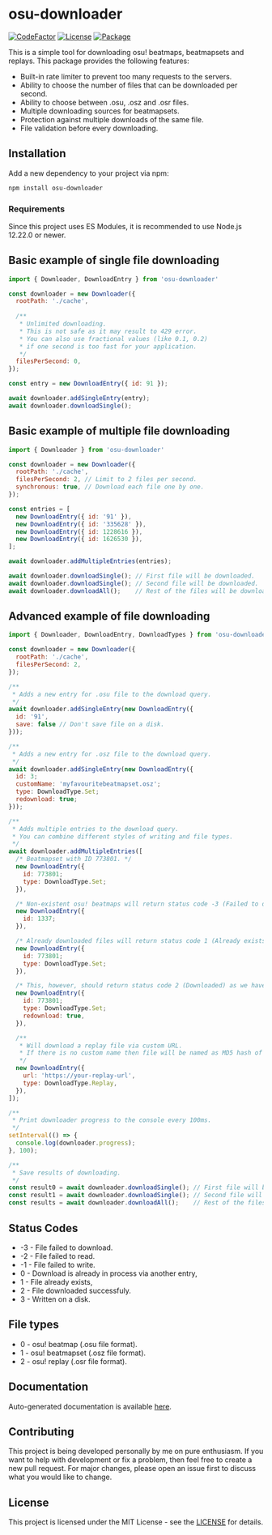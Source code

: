 # osu-downloader
[![CodeFactor](https://img.shields.io/codefactor/grade/github/kionell/osu-downloader)](https://www.codefactor.io/repository/github/kionell/osu-downloader)
[![License](https://img.shields.io/github/license/kionell/osu-downloader)](https://github.com/kionell/osu-downloader/blob/master/LICENSE)
[![Package](https://img.shields.io/npm/v/osu-downloader)](https://www.npmjs.com/package/osu-downloader)


This is a simple tool for downloading osu! beatmaps, beatmapsets and replays.
This package provides the following features:

- Built-in rate limiter to prevent too many requests to the servers.
- Ability to choose the number of files that can be downloaded per second.
- Ability to choose between .osu, .osz and .osr files.
- Multiple downloading sources for beatmapsets.
- Protection against multiple downloads of the same file.
- File validation before every downloading.

## Installation

Add a new dependency to your project via npm:

```bash
npm install osu-downloader
```

### Requirements

Since this project uses ES Modules, it is recommended to use Node.js 12.22.0 or newer.

## Basic example of single file downloading

```js
import { Downloader, DownloadEntry } from 'osu-downloader'

const downloader = new Downloader({
  rootPath: './cache', 
  
  /**
   * Unlimited downloading.
   * This is not safe as it may result to 429 error.
   * You can also use fractional values (like 0.1, 0.2)
   * if one second is too fast for your application. 
   */
  filesPerSecond: 0, 
});

const entry = new DownloadEntry({ id: 91 });

await downloader.addSingleEntry(entry);
await downloader.downloadSingle();
```

## Basic example of multiple file downloading

```js
import { Downloader } from 'osu-downloader'

const downloader = new Downloader({
  rootPath: './cache', 
  filesPerSecond: 2, // Limit to 2 files per second.
  synchronous: true, // Download each file one by one.
});

const entries = [
  new DownloadEntry({ id: '91' }),
  new DownloadEntry({ id: '335628' }),
  new DownloadEntry({ id: 1228616 }),
  new DownloadEntry({ id: 1626530 }),
];

await downloader.addMultipleEntries(entries);

await downloader.downloadSingle(); // First file will be downloaded.
await downloader.downloadSingle(); // Second file will be downloaded.
await downloader.downloadAll();    // Rest of the files will be downloaded.
```

## Advanced example of file downloading

```js
import { Downloader, DownloadEntry, DownloadTypes } from 'osu-downloader'

const downloader = new Downloader({
  rootPath: './cache', 
  filesPerSecond: 2,
});

/**
 * Adds a new entry for .osu file to the download query.
 */
await downloader.addSingleEntry(new DownloadEntry({
  id: '91',
  save: false // Don't save file on a disk.
}));

/**
 * Adds a new entry for .osz file to the download query.
 */
await downloader.addSingleEntry(new DownloadEntry({
  id: 3;
  customName: 'myfavouritebeatmapset.osz';
  type: DownloadType.Set;
  redownload: true;
}));

/**
 * Adds multiple entries to the download query.
 * You can combine different styles of writing and file types.
 */
await downloader.addMultipleEntries([
  /* Beatmapset with ID 773801. */
  new DownloadEntry({
    id: 773801;
    type: DownloadType.Set;
  }),

  /* Non-existent osu! beatmaps will return status code -3 (Failed to download) */
  new DownloadEntry({
    id: 1337;
  }),

  /* Already downloaded files will return status code 1 (Already exists). */
  new DownloadEntry({
    id: 773801;
    type: DownloadType.Set;
  }),

  /* This, however, should return status code 2 (Downloaded) as we have redownload flag. */
  new DownloadEntry({
    id: 773801;
    type: DownloadType.Set;
    redownload: true,
  }),

  /** 
   * Will download a replay file via custom URL. 
   * If there is no custom name then file will be named as MD5 hash of URL. 
   */
  new DownloadEntry({
    url: 'https://your-replay-url',
    type: DownloadType.Replay,
  }),
]);

/**
 * Print downloader progress to the console every 100ms.
 */
setInterval(() => {
  console.log(downloader.progress);
}, 100);

/**
 * Save results of downloading.
 */
const result0 = await downloader.downloadSingle(); // First file will be downloaded.
const result1 = await downloader.downloadSingle(); // Second file will be downloaded.
const results = await downloader.downloadAll();    // Rest of the files will be downloaded.
```

## Status Codes

- -3 - File failed to download.
- -2 - File failed to read.
- -1 - File failed to write.
-  0 - Download is already in process via another entry,
-  1 - File already exists,
-  2 - File downloaded successfuly.
-  3 - Written on a disk.

## File types

- 0 - osu! beatmap (.osu file format).
- 1 - osu! beatmapset (.osz file format).
- 2 - osu! replay  (.osr file format).

## Documentation

Auto-generated documentation is available [here](https://kionell.github.io/osu-downloader/).

## Contributing

This project is being developed personally by me on pure enthusiasm. If you want to help with development or fix a problem, then feel free to create a new pull request. For major changes, please open an issue first to discuss what you would like to change.

## License

This project is licensed under the MIT License - see the [LICENSE](https://choosealicense.com/licenses/mit/) for details.
